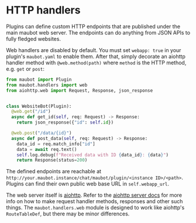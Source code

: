 # HTTP handlers

Plugins can define custom HTTP endpoints that are published under the main
maubot web server. The endpoints can do anything from JSON APIs to fully fledged
websites.

Web handlers are disabled by default. You must set `webapp: true` in your
plugin's `maubot.yaml` to enable them. After that, simply decorate an aiohttp
handler method with `@web.method(path)` where `method` is the HTTP method,
e.g. `get` or `post`:

```python
from maubot import Plugin
from maubot.handlers import web
from aiohttp.web import Request, Response, json_response


class WebsiteBot(Plugin):
  @web.get("/id")
  async def get_id(self, req: Request) -> Response:
    return json_response({"id": self.id})

  @web.post("/data/{id}")
  async def post_data(self, req: Request) -> Response:
    data_id = req.match_info["id"]
    data = await req.text()
    self.log.debug(f"Received data with ID {data_id}: {data}")
    return Response(status=200)
```

The defined endpoints are reachable at
`http://your.maubot.instance/chat/maubot/plugin/<instance ID>/<path>`.
Plugins can find their own public web base URL in `self.webapp_url`.

The web server itself is [aiohttp]. Refer to the [aiohttp server docs] for more
info on how to make request handler methods, responses and other such things.
The `maubot.handlers.web` module is designed to work like
aiohttp's `RouteTableDef`, but there may be minor differences.

[aiohttp]: https://github.com/aio-libs/aiohttp
[aiohttp server docs]: https://docs.aiohttp.org/en/stable/web.html

